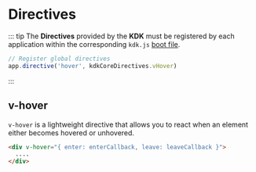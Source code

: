 # Directives

::: tip
The **Directives** provided by the **KDK** must be registered by each application within the corresponding `kdk.js` [boot file](https://quasar.dev/quasar-cli-vite/boot-files#anatomy-of-a-boot-file).
```js
// Register global directives
app.directive('hover', kdkCoreDirectives.vHover)
```
:::

## v-hover

`v-hover` is a lightweight directive that allows you to react when an element either becomes hovered or unhovered.

```html
<div v-hover="{ enter: enterCallback, leave: leaveCallback }">
  ....
</div>
```